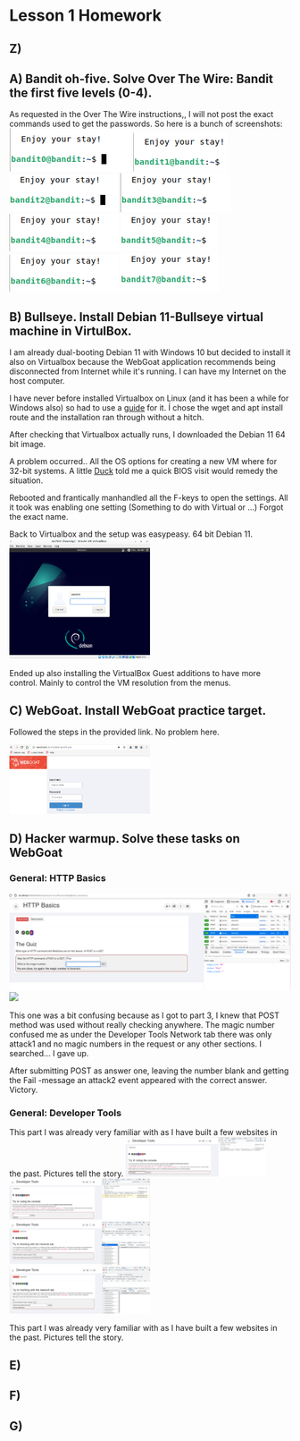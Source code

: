 <h1>Lesson 1 Homework</h1>
  
<h2>Z)</h2>  
<h2>A) Bandit oh-five. Solve Over The Wire: Bandit the first five levels (0-4).</h2>

As requested in the Over The Wire instructions,, I will not post the exact commands used to get the passwords.
So here is a bunch of screenshots:  
<img src="Pictures/bandit0.png">
<img src="Pictures/bandit0-1.png">
<img src="Pictures/bandit1-2.png">
<img src="Pictures/bandit2-3.png">
<img src="Pictures/bandit3-4.png">
<img src="Pictures/bandit4-5.png">
<img src="Pictures/bandit5-6.png">
<img src="Pictures/bandit6-7.png">
<h2>B) Bullseye. Install Debian 11-Bullseye virtual machine in VirtulBox.</h2>  

I am already dual-booting Debian 11 with Windows 10 but decided to install it also on Virtualbox because the WebGoat application recommends being disconnected from Internet while it's running. I can have my Internet on the host computer.  

I have never before installed Virtualbox on Linux (and it has been a while for Windows also) so had to use a [guide](https://linoxide.com/how-to-install-virtualbox-on-debian-11/) for it. Í chose the wget and apt install route and the installation ran through without a hitch.  

After checking that Virtualbox actually runs, I downloaded the Debian 11 64 bit image.  

A problem occurred.. All the OS options for creating a new VM where for 32-bit systems. A little [Duck](https://duckduckgo.com) told me a quick BIOS visit would remedy the situation.  

Rebooted and frantically manhandled all the F-keys to open the settings. All it took was enabling one setting (Something to do with Virtual or ...) Forgot the exact name.  

Back to Virtualbox and the setup was easypeasy. 64 bit Debian 11.  
<img src="Pictures/debian11Login.png" alt="Debian 11 Login Screen" width="50%" length="50%">

Ended up also installing the VirtualBox Guest additions to have more control. Mainly to control the VM resolution from the menus.

<h2>C) WebGoat. Install WebGoat practice target.</h2>

Followed the steps in the provided link. No problem here.  

<img src="Pictures/webGoatLogin.png" alt="WebGoat login screen" width="50%" length="50%">
<h2>D) Hacker warmup. Solve these tasks on WebGoat</h2>
<h3>General: HTTP Basics</h3>
<img src="Pictures/webGoatHTTPBasics3Fail.png">  
<img src="Pictures/webGoatHTTPBasic3Success.png">  

This one was a bit confusing because as I got to part 3, I knew that POST method was used without really checking anywhere. The magic number confused me as under the Developer Tools Network tab there was only attack1 and no magic numbers in the request or any other sections. I searched... I gave up.  

After submitting POST as answer one, leaving the number blank and getting the Fail -message an attack2 event appeared with the correct answer. Victory.

<h3>General: Developer Tools</h3>
This part I was already very familiar with as I have built a few websites in the past. Pictures tell the story.  

<img src="Pictures/webGoatDevTools4.png" width="50%">  
<img src="Pictures/webGoatDevTools4Success.png" width="50%">  
<img src="Pictures/webGoatDevTools6.png" width="50%">  
<img src="Pictures/webGoatDevTools6Success.png" width="50%">  

This part I was already very familiar with as I have built a few websites in the past. Pictures tell the story.

<h2>E)</h2>  
<h2>F)</h2>  
<h2>G)</h2>  